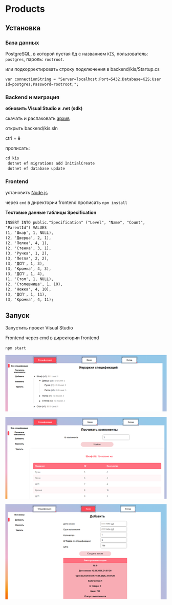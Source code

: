# Products
## Установка
### База данных
PostgreSQL, в которой пустая бд с названием `KIS`, пользователь: `postgres`, пароль: `rootroot`.

или подкорректировать строку подключения в backend/kis/Startup.cs

```
var connectionString = "Server=localhost;Port=5432;Database=KIS;User Id=postgres;Password=rootroot;";
```
### Backend и миграция
**обновить Visual Studio и .net (sdk)**

скачать и распаковать [архив](https://github.com/gKonstantin17/prog-templates/releases/tag/react-cSharp)

открыть backend/kis.sln

ctrl + ё

прописать:
``` 
cd kis
 dotnet ef migrations add InitialCreate
 dotnet ef database update
```
### Frontend
установить [Node.js](https://nodejs.org/en/download)

через `cmd` в директории frontend прописать
`npm install`

**Тестовые данные таблицы Specification**

```
INSERT INTO public."Specification" ("Level", "Name", "Count", "ParentId") VALUES
(1, 'Шкаф', 1, NULL),
(2, 'Дверца', 2, 1),
(2, 'Полка', 4, 1),
(2, 'Стенка', 3, 1),
(3, 'Ручка', 1, 2),
(3, 'Петля', 2, 2),
(3, 'ДСП', 1, 3),
(3, 'Кромка', 4, 3),
(3, 'ДСП', 1, 4),
(1, 'Стол', 1, NULL),
(2, 'Столешница', 1, 10),
(2, 'Ножка', 4, 10),
(3, 'ДСП', 1, 11),
(3, 'Кромка', 4, 11);
```

## Запуск
Запустить проект Visual Studio


Frontend через cmd в директории frontend

`npm start`



![1](img/1.png)

![2](img/2.png)

![3](img/3.png)
